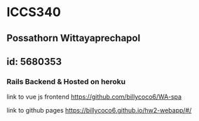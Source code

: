 # ICCS340
## Possathorn Wittayaprechapol
## id: 5680353
### Rails Backend & Hosted on heroku

link to vue js frontend
https://github.com/billycoco6/WA-spa

link to github pages
https://billycoco6.github.io/hw2-webapp/#/

